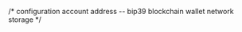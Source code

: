 /*
    configuration
    account
    address
    -- bip39
    blockchain
    wallet
    network
    storage
*/